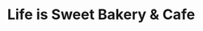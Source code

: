 ---
title: "Life is Sweet Bakery & Cafe"
url: /milan/life-is-sweet-bakery-und-cafe/
shop: Bäckerei
---